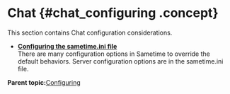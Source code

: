 # Chat {#chat_configuring .concept}

This section contains Chat configuration considerations.

-   **[Configuring the sametime.ini file](chat_configuring_sametimeini.md)**  
There are many configuration options in Sametime to override the default behaviors. Server configuration options are in the sametime.ini file.

**Parent topic:**[Configuring](configuring.md)


